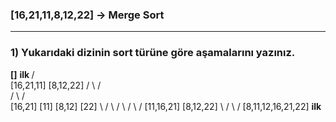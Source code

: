 ### [16,21,11,8,12,22] -> Merge Sort
***
### 1) Yukarıdaki dizinin sort türüne göre aşamalarını yazınız.
<b>[]</b>
                          <b> ilk  </b>
                          /                    \
                [16,21,11]                      [8,12,22]
               /          \                    /         \
              /            \                  /           \
       [16,21]              [11]        [8,12]             [22]
              \            /                  \           /
               \          /                    \         /
                [11,16,21]                      [8,12,22]
                          \                    /
                           \                  /
                            [8,11,12,16,21,22]
  <b> ilk  </b>
